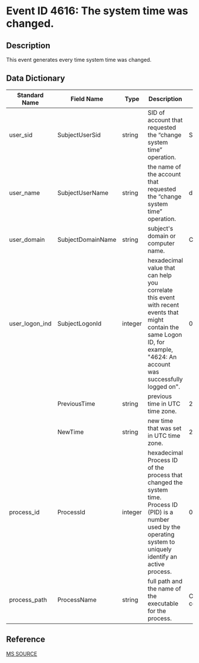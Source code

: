 # Event ID 4616: The system time was changed.

## Description

This event generates every time system time was changed.

## Data Dictionary

|Standard Name|Field Name|Type|Description|Sample Value|
|---|---|---|---|---|
|user_sid|SubjectUserSid|string|SID of account that requested the “change system time” operation.|S-1-5-21-3457937927-2839227994-823803824-1104|
|user_name|SubjectUserName|string|the name of the account that requested the “change system time” operation.|dadmin|
|user_domain|SubjectDomainName|string|subject's domain or computer name.|CONTOSO|
|user_logon_ind|SubjectLogonId|integer|hexadecimal value that can help you correlate this event with recent events that might contain the same Logon ID, for example, "4624: An account was successfully logged on".|0x48f29|
||PreviousTime|string|previous time in UTC time zone.|2015-10-09T05:04:30.000941900Z|
||NewTime|string|new time that was set in UTC time zone.|2015-10-09T05:04:30.000000000Z|
|process_id|ProcessId|integer|hexadecimal Process ID of the process that changed the system time. Process ID (PID) is a number used by the operating system to uniquely identify an active process.|0x1074|
|process_path|ProcessName|string|full path and the name of the executable for the process.|C:\\Windows\\WinSxS\\amd64\_microsoft-windows-com-surrogate-core\_31bf3856ad364e35\_6.3.9600.16384\_none\_25a8f00faa8f185c\\dllhost.exe|

## Reference

[MS SOURCE](https://github.com/MicrosoftDocs/windows-itpro-docs/blob/public/windows/security/threat-protection/auditing/event-4616.md)
